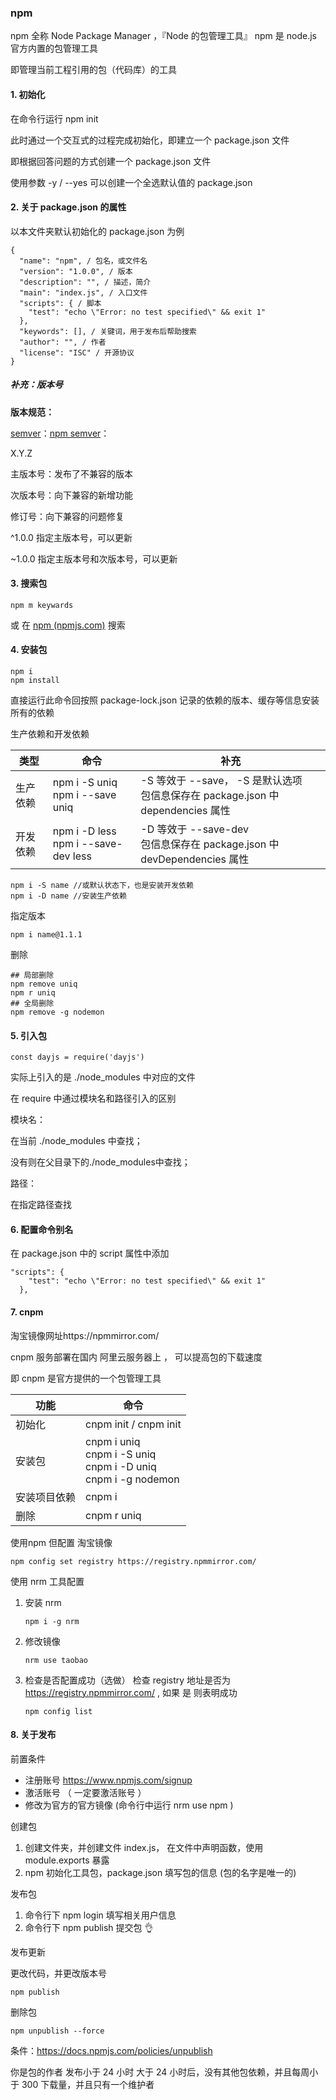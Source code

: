 ### npm

npm 全称 Node Package Manager ，『Node 的包管理工具』
npm 是 node.js 官方内置的包管理工具

即管理当前工程引用的包（代码库）的工具

#### 1. 初始化

在命令行运行 npm init

此时通过一个交互式的过程完成初始化，即建立一个 package.json 文件

即根据回答问题的方式创建一个 package.json 文件

使用参数 -y / --yes 可以创建一个全选默认值的 package.json

#### 2. 关于 package.json 的属性

以本文件夹默认初始化的 package.json 为例

```
{
  "name": "npm", / 包名，或文件名
  "version": "1.0.0", / 版本
  "description": "", / 描述，简介
  "main": "index.js", / 入口文件
  "scripts": { / 脚本
    "test": "echo \"Error: no test specified\" && exit 1"
  },
  "keywords": [], / 关键词，用于发布后帮助搜索
  "author": "", / 作者
  "license": "ISC" / 开源协议
}
```

##### 补充：版本号

**版本规范：**

[semver](https://semver.org/lang/zh-CN/)：[npm semver](https://docs.npmjs.com/misc/semver)：

X.Y.Z

主版本号：发布了不兼容的版本

次版本号：向下兼容的新增功能

修订号：向下兼容的问题修复

^1.0.0 指定主版本号，可以更新

~1.0.0 指定主版本号和次版本号，可以更新

#### 3. 搜索包

```
npm m keywards
```

或 在 [npm (npmjs.com)](https://www.npmjs.com/) 搜索

#### 4. 安装包

```
npm i
npm install
```

直接运行此命令回按照 package-lock.json 记录的依赖的版本、缓存等信息安装所有的依赖

生产依赖和开发依赖

| 类型     | 命令                                         | 补充                                                                                 |
| -------- | -------------------------------------------- | ------------------------------------------------------------------------------------ |
| 生产依赖 | npm i -S uniq<br />npm i --save uniq         | -S 等效于 --save， -S 是默认选项<br />包信息保存在 package.json 中 dependencies 属性 |
| 开发依赖 | npm i -D less<br />npm i --save-dev less   | -D 等效于 --save-dev<br />包信息保存在 package.json 中 devDependencies 属性         |

```
npm i -S name //或默认状态下，也是安装开发依赖
npm i -D name //安装生产依赖
```

指定版本

```
npm i name@1.1.1
```

删除

```
## 局部删除
npm remove uniq
npm r uniq
## 全局删除
npm remove -g nodemon
```

#### 5. 引入包

```
const dayjs = require('dayjs')
```

实际上引入的是 ./node_modules 中对应的文件

在 require 中通过模块名和路径引入的区别

模块名：

在当前 ./node_modules 中查找；

没有则在父目录下的./node_modules中查找；

路径：

在指定路径查找

#### 6. 配置命令别名

在 package.json 中的 script 属性中添加

```
"scripts": {
    "test": "echo \"Error: no test specified\" && exit 1"
  },
```

#### 7. cnpm

淘宝镜像网址https://npmmirror.com/

cnpm 服务部署在国内 阿里云服务器上 ， 可以提高包的下载速度

即 cnpm 是官方提供的一个包管理工具

| 功能         | 命令                                                                       |
| ------------ | -------------------------------------------------------------------------- |
| 初始化       | cnpm init / cnpm init                                                      |
| 安装包       | cnpm i uniq<br />cnpm i -S uniq<br />cnpm i -D uniq<br />cnpm i -g nodemon |
| 安装项目依赖 | cnpm i                                                                     |
| 删除         | cnpm r uniq                                                                |

使用npm 但配置 淘宝镜像

```
npm config set registry https://registry.npmmirror.com/
```

使用 nrm 工具配置

1. 安装 nrm

   ```
   npm i -g nrm
   ```
2. 修改镜像

   ```
   nrm use taobao
   ```
3. 检查是否配置成功（选做）
   检查 registry 地址是否为 https://registry.npmmirror.com/ , 如果 是 则表明成功

   ```
   npm config list
   ```

#### 8. 关于发布

前置条件

* 注册账号 https://www.npmjs.com/signup
* 激活账号 （ 一定要激活账号 ）
* 修改为官方的官方镜像 (命令行中运行 nrm use npm )

创建包

1. 创建文件夹，并创建文件 index.js， 在文件中声明函数，使用 module.exports 暴露
2. npm 初始化工具包，package.json 填写包的信息 (包的名字是唯一的)

发布包

1. 命令行下 npm login 填写相关用户信息
2. 命令行下 npm publish 提交包 👌

发布更新

更改代码，并更改版本号

```
npm publish
```

删除包

```
npm unpublish --force
```

条件：https://docs.npmjs.com/policies/unpublish

你是包的作者
发布小于 24 小时
大于 24 小时后，没有其他包依赖，并且每周小于 300 下载量，并且只有一个维护者
